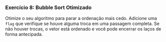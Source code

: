 ### **Exercício 8: Bubble Sort Otimizado**

Otimize o seu algoritmo para parar a ordenação mais cedo. Adicione uma `flag` que verifique se houve alguma troca em uma passagem completa. Se não houver trocas, o vetor está ordenado e você pode encerrar os laços de forma antecipada.